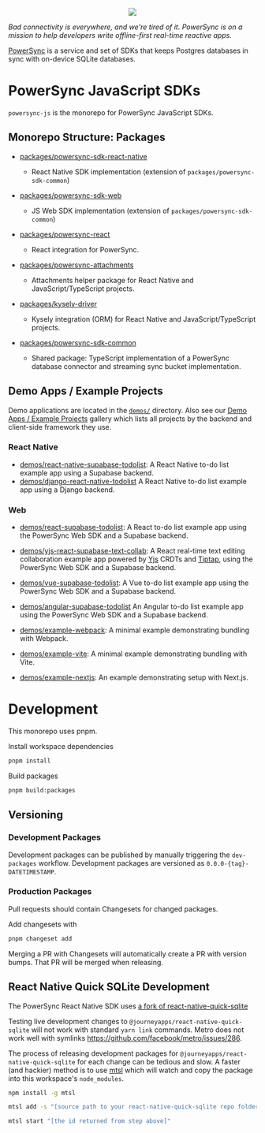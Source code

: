 <p align="center">
  <a href="https://www.powersync.com" target="_blank"><img src="https://github.com/powersync-ja/.github/assets/19345049/602bafa0-41ce-4cee-a432-56848c278722"/></a>
</p>

_Bad connectivity is everywhere, and we're tired of it. PowerSync is on a mission to help developers write offline-first real-time reactive apps._

[PowerSync](https://powersync.com) is a service and set of SDKs that keeps Postgres databases in sync with on-device SQLite databases.

# PowerSync JavaScript SDKs

`powersync-js` is the monorepo for PowerSync JavaScript SDKs.

## Monorepo Structure: Packages

- [packages/powersync-sdk-react-native](./packages/powersync-sdk-react-native/README.md)

  - React Native SDK implementation (extension of `packages/powersync-sdk-common`)

- [packages/powersync-sdk-web](./packages/powersync-sdk-web/README.md)

  - JS Web SDK implementation (extension of `packages/powersync-sdk-common`)

- [packages/powersync-react](./packages/powersync-react/README.md)

  - React integration for PowerSync.

- [packages/powersync-attachments](./packages/powersync-attachments/README.md)

  - Attachments helper package for React Native and JavaScript/TypeScript projects.

- [packages/kysely-driver](./packages/kysely-driver/README.md)

  - Kysely integration (ORM) for React Native and JavaScript/TypeScript projects.

- [packages/powersync-sdk-common](./packages/powersync-sdk-common/README.md)
  - Shared package: TypeScript implementation of a PowerSync database connector and streaming sync bucket implementation.

## Demo Apps / Example Projects

Demo applications are located in the [`demos/`](./demos/) directory. Also see our [Demo Apps / Example Projects](https://docs.powersync.com/resources/demo-apps-example-projects) gallery which lists all projects by the backend and client-side framework they use.

### React Native
- [demos/react-native-supabase-todolist](./demos/react-native-supabase-todolist): A React Native to-do list example app using a Supabase backend.
- [demos/django-react-native-todolist](./demos/django-react-native-todolist) A React Native to-do list example app using a Django backend.

### Web
- [demos/react-supabase-todolist](./demos/react-supabase-todolist/README.md): A React to-do list example app using the PowerSync Web SDK and a Supabase backend.
- [demos/yjs-react-supabase-text-collab](./demos/yjs-react-supabase-text-collab/README.md): A React real-time text editing collaboration example app powered by [Yjs](https://github.com/yjs/yjs) CRDTs and [Tiptap](https://tiptap.dev/), using the PowerSync Web SDK and a Supabase backend.
- [demos/vue-supabase-todolist](./demos/vue-supabase-todolist/README.md): A Vue to-do list example app using the PowerSync Web SDK and a Supabase backend.
- [demos/angular-supabase-todolist](./demos/angular-supabase-todolist/README.md) An Angular to-do list example app using the PowerSync Web SDK and a Supabase backend.

- [demos/example-webpack](./demos/example-webpack/README.md): A minimal example demonstrating bundling with Webpack.
- [demos/example-vite](./demos/example-vite/README.md): A minimal example demonstrating bundling with Vite.
- [demos/example-nextjs](./demos/example-nextjs/README.md): An example demonstrating setup with Next.js.

# Development

This monorepo uses pnpm.

Install workspace dependencies

```bash
pnpm install
```

Build packages

```bash
pnpm build:packages
```

## Versioning

### Development Packages

Development packages can be published by manually triggering the `dev-packages` workflow. Development packages are versioned as `0.0.0-{tag}-DATETIMESTAMP`.

### Production Packages

Pull requests should contain Changesets for changed packages.

Add changesets with

```Bash
pnpm changeset add
```

Merging a PR with Changesets will automatically create a PR with version bumps. That PR will be merged when releasing.

## React Native Quick SQLite Development

The PowerSync React Native SDK uses [a fork of react-native-quick-sqlite](https://github.com/powersync-ja/react-native-quick-sqlite)

Testing live development changes to `@journeyapps/react-native-quick-sqlite` will not work with standard `yarn link` commands. Metro does not work well with symlinks <https://github.com/facebook/metro/issues/286>.

The process of releasing development packages for `@journeyapps/react-native-quick-sqlite` for each change can be tedious and slow. A faster (and hackier) method is to use [mtsl](https://www.npmjs.com/package/mtsl) which will watch and copy the package into this workspace's `node_modules`.

```bash
npm install -g mtsl
```

```bash
mtsl add -s "[source path to your react-native-quick-sqlite repo folder]" -d "[this workspaces root node_modules folder]"/@journeyapps/react-native-quick-sqlite
```

```bash
mtsl start "[the id returned from step above]"
```
